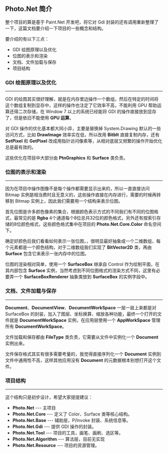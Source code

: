 ## Photo.Net 简介 ##

整个项目的算是基于 Paint.Net 开发吧，将它对 Gdi 封装的还有调用重新整理了一下，这篇文档要介绍一下项目的一些概念和结构。

要介绍的有以下三点：
	
- GDI 绘图原理以及优化
- 位图的表示和渲染
- 文档、文件加载与保存
- 项目结构

### GDI 绘图原理以及优化 ###
---
GDI 的绘图其实很好理解，就是在内存里边操作一个数组，然后在特定的时间将这个数组复制到显存中，这样的操作也注定了它效率不高，不能利用 GPU 帮助运算还得二次存储，在 Window 7 以上的系统已经能将 GDI 的操作直接放到显存了，但是依旧不能使用 **GPU 运算**。

对 GDI 操作的优化基本都大同小异，主要是替换掉 System.Drawing 默认的一些访问方式，比如 **DrawImage** 效率实在低，所以改用 **Bitblt** 直接复制内存，还有 **SetPixel** 和 **GetPixel** 改成用指针访问像素等，从相对底层又频繁的操作开始优化总是最有效的。

这些优化在项目中大部分由 **PtnGraphics** 和 **Surface** 类负责。

### 位图的表示和渲染 ###
---
因为在项目中操作图像不是每个操作都需要显示出来的，所以一直直接访问 Bitmap 实例是相当费时且无意义的，这些操作直接在内存进行，需要的时候再转移到 Bitmap 实例上，因此我们需要用一个结构来表示位图。

首先位图是许多颜色像素的集合，根据颜色表示方式的不同我们有不同的位图格式，最常见的是 **Rgba** 4个通道每个8位总共32位的颜色格式，另外还有按索引存储的8位颜色格式，这些颜色格式集中在项目的 **Photo.Net.Core.Color** 命名空间下。

确定好颜色后我们看看如何表示一张位图，，很明显最好抽象成一个二维数组，每个元素都是一个颜色结构，对于二维数组我们实现了 **BitVector2D** 类，再由 **Surface** 包含它来表示一张内存中的位图。

位图的渲染相对简单，使用一个 **SurfaceBox** 继承自 Control 作为绘制平面，在其内部包含 **Surface** 实例，当然考虑到不同位图格式的渲染方式不同，这里有必要弄一个 **SurfaceBoxRenderer** 抽象类放到 **SurfaceBox** 的实例字段中。

### 文档、文件加载与保存 ###
---
**Document**、**DocumentView**、**DocumentWorkSpace** 一层一层上来都是对 SurfaceBox 的封装，加入了图层、坐标换算、缩放各种功能，最终一个打开的文件就是 **DocumentWorkSpace** 实例，在应用层使用一个 **AppWorkSpace** 管理所有 **DocumentWorkSpace**。

文件加载和保存都由 **FileType** 类负责，它需要从文件中实例化一个 **Document** 实例出来。

文件保存格式其实有很多需要考量的，我觉得直接序列化一个 **Document** 实例到文件中通用性不高，这样其他应用没有 **Document** 的元数据根本别想打开这个文件。


### 项目结构 ###
---
这个结构只是初步设计，希望大家提提建议：  

- **Photo.Net** --- 主项目
- **Photo.Net.Core** --- 定义了 Color、Surface 类等核心结构。
- **Photo.Net.Base** --- 辅助层，P/Invoke 封装、系统信息等。 
- **Photo.Net.Gdi** --- 提供 GDI 操作的封装。
- **Photo.Net.Tool** --- 项目的工具，画笔、画刷、选区等。
- **Photo.Net.Algorithm** --- 算法层，目前无实现
- **Photo.Net.Resource** --- 项目的资源管理。
